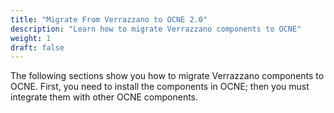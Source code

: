 ```yaml
---
title: "Migrate From Verrazzano to OCNE 2.0"
description: "Learn how to migrate Verrazzano components to OCNE"
weight: 1
draft: false
---
```

The following sections show you how to migrate Verrazzano components to OCNE. First, you need to install the components in OCNE; then you must integrate them with other OCNE components.
